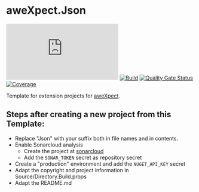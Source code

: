 # aweXpect.Json
[![Nuget](https://img.shields.io/nuget/v/aweXpect.Json)](https://www.nuget.org/packages/aweXpect.Json) 
[![Build](https://github.com/aweXpect/aweXpect.Json/actions/workflows/build.yml/badge.svg)](https://github.com/aweXpect/aweXpect.Json/actions/workflows/build.yml)
[![Quality Gate Status](https://sonarcloud.io/api/project_badges/measure?project=aweXpect_aweXpect.Json&metric=alert_status)](https://sonarcloud.io/summary/new_code?id=aweXpect_aweXpect.Json)
[![Coverage](https://sonarcloud.io/api/project_badges/measure?project=aweXpect_aweXpect.Json&metric=coverage)](https://sonarcloud.io/summary/new_code?id=aweXpect_aweXpect.Json)

Template for extension projects for [aweXpect](https://github.com/aweXpect/aweXpect).  

## Steps after creating a new project from this Template:

- Replace "Json" with your suffix both in file names and in contents.
- Enable Sonarcloud analysis
  - Create the project at [sonarcloud](https://sonarcloud.io/projects/create)
  - Add the `SONAR_TOKEN` secret as repository secret
- Create a "production" environment and add the `NUGET_API_KEY` secret
- Adapt the copyright and project information in Source/Directory.Build.props
- Adapt the README.md

